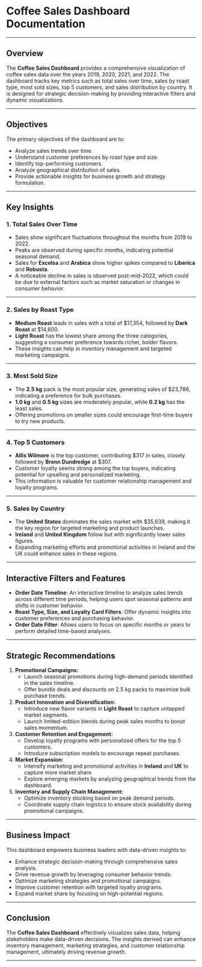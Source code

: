 # Coffee Sales Dashboard Documentation  

---

## Overview  
The **Coffee Sales Dashboard** provides a comprehensive visualization of coffee sales data over the years 2019, 2020, 2021, and 2022. The dashboard tracks key metrics such as total sales over time, sales by roast type, most sold sizes, top 5 customers, and sales distribution by country. It is designed for strategic decision-making by providing interactive filters and dynamic visualizations.  

---

## Objectives  
The primary objectives of the dashboard are to:  
- Analyze sales trends over time.  
- Understand customer preferences by roast type and size.  
- Identify top-performing customers.  
- Analyze geographical distribution of sales.  
- Provide actionable insights for business growth and strategy formulation.  

---

## Key Insights  

### 1. Total Sales Over Time  
- Sales show significant fluctuations throughout the months from 2019 to 2022.  
- Peaks are observed during specific months, indicating potential seasonal demand.  
- Sales for **Excelsa** and **Arabica** show higher spikes compared to **Liberica** and **Robusta**.  
- A noticeable decline in sales is observed post-mid-2022, which could be due to external factors such as market saturation or changes in consumer behavior.  

---

### 2. Sales by Roast Type  
- **Medium Roast** leads in sales with a total of $17,354, followed by **Dark Roast** at $14,600.  
- **Light Roast** has the lowest share among the three categories, suggesting a consumer preference towards richer, bolder flavors.  
- These insights can help in inventory management and targeted marketing campaigns.  

---

### 3. Most Sold Size  
- The **2.5 kg** pack is the most popular size, generating sales of $23,786, indicating a preference for bulk purchases.  
- **1.0 kg** and **0.5 kg** sizes are moderately popular, while **0.2 kg** has the least sales.  
- Offering promotions on smaller sizes could encourage first-time buyers to try new products.  

---

### 4. Top 5 Customers  
- **Allis Wilmore** is the top customer, contributing $317 in sales, closely followed by **Brenn Dundredge** at $307.  
- Customer loyalty seems strong among the top buyers, indicating potential for upselling and personalized marketing.  
- This information is valuable for customer relationship management and loyalty programs.  

---

### 5. Sales by Country  
- The **United States** dominates the sales market with $35,639, making it the key region for targeted marketing and product launches.  
- **Ireland** and **United Kingdom** follow but with significantly lower sales figures.  
- Expanding marketing efforts and promotional activities in Ireland and the UK could enhance sales in these regions.  

---

## Interactive Filters and Features  
- **Order Date Timeline**: An interactive timeline to analyze sales trends across different time periods, helping users spot seasonal patterns and shifts in customer behavior.  
- **Roast Type, Size, and Loyalty Card Filters**: Offer dynamic insights into customer preferences and purchasing behavior.  
- **Order Date Filter**: Allows users to focus on specific months or years to perform detailed time-based analyses.  

---

## Strategic Recommendations  
1. **Promotional Campaigns:**  
   - Launch seasonal promotions during high-demand periods identified in the sales timeline.  
   - Offer bundle deals and discounts on 2.5 kg packs to maximize bulk purchase trends.  
2. **Product Innovation and Diversification:**  
   - Introduce new flavor variants in **Light Roast** to capture untapped market segments.  
   - Launch limited-edition blends during peak sales months to boost sales momentum.  
3. **Customer Retention and Engagement:**  
   - Develop loyalty programs with personalized offers for the top 5 customers.  
   - Introduce subscription models to encourage repeat purchases.  
4. **Market Expansion:**  
   - Intensify marketing and promotional activities in **Ireland** and **UK** to capture more market share.  
   - Explore emerging markets by analyzing geographical trends from the dashboard.  
5. **Inventory and Supply Chain Management:**  
   - Optimize inventory stocking based on peak demand periods.  
   - Coordinate supply chain logistics to ensure stock availability during promotional campaigns.
---

## Business Impact  
This dashboard empowers business leaders with data-driven insights to:  
- Enhance strategic decision-making through comprehensive sales analysis.  
- Drive revenue growth by leveraging consumer behavior trends.  
- Optimize marketing strategies and promotional campaigns.  
- Improve customer retention with targeted loyalty programs.  
- Expand market share by focusing on high-potential regions.  

---
## Conclusion  
The **Coffee Sales Dashboard** effectively visualizes sales data, helping stakeholders make data-driven decisions. The insights derived can enhance inventory management, marketing strategies, and customer relationship management, ultimately driving revenue growth.  

---
